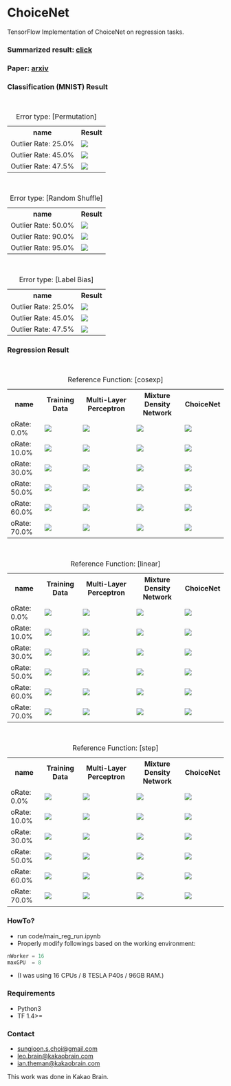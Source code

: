 # ChoiceNet
TensorFlow Implementation of ChoiceNet on regression tasks. 

### Summarized result: [click](https://rawgit.com/sjchoi86/choicenet/master/html/reg_results.html)
### Paper: [arxiv](https://arxiv.org/abs/1805.06431)

### Classification (MNIST) Result
<html><body><table><caption> Error type: [Permutation] </caption><tr><th> name </th><th> Result </th></tr><tr><td>Outlier Rate: 25.0%</td><td><img src='fig/fig_mnistRes_rp_25.png'></td></tr><tr><td>Outlier Rate: 45.0%</td><td><img src='fig/fig_mnistRes_rp_45.png'></td></tr><tr><td>Outlier Rate: 47.5%</td><td><img src='fig/fig_mnistRes_rp_47.png'></td></tr><br></body></table><body><table><caption> Error type: [Random Shuffle] </caption><tr><th> name </th><th> Result </th></tr><tr><td>Outlier Rate: 50.0%</td><td><img src='fig/fig_mnistRes_rs_50.png'></td></tr><tr><td>Outlier Rate: 90.0%</td><td><img src='fig/fig_mnistRes_rs_90.png'></td></tr><tr><td>Outlier Rate: 95.0%</td><td><img src='fig/fig_mnistRes_rs_95.png'></td></tr><br></body></table><body><table><caption> Error type: [Label Bias] </caption><tr><th> name </th><th> Result </th></tr><tr><td>Outlier Rate: 25.0%</td><td><img src='fig/fig_mnistRes_b_25.png'></td></tr><tr><td>Outlier Rate: 45.0%</td><td><img src='fig/fig_mnistRes_b_45.png'></td></tr><tr><td>Outlier Rate: 47.5%</td><td><img src='fig/fig_mnistRes_b_47.png'></td></tr><br></body></table></html>


### Regression Result
<html><body><table><caption> Reference Function: [cosexp] </caption><tr><th> name </th><th> Training Data </th><th> Multi-Layer Perceptron </th><th> Mixture Density Network </th><th> ChoiceNet </th></tr><tr><td>oRate: 0.0%</td><td><img src='fig/fig_MLP_cosexp_oRate0_var1.0e-06_data.png'></td><td><img src='fig/fig_MLP_cosexp_oRate0_var1.0e-06_res.png'></td><td><img src='fig/fig_MDN_cosexp_oRate0_var1.0e-06_res.png'></td><td><img src='fig/fig_CN_cosexp_oRate0_var1.0e-06_res.png'></td></tr><tr><td>oRate: 10.0%</td><td><img src='fig/fig_MLP_cosexp_oRate10_var1.0e-06_data.png'></td><td><img src='fig/fig_MLP_cosexp_oRate10_var1.0e-06_res.png'></td><td><img src='fig/fig_MDN_cosexp_oRate10_var1.0e-06_res.png'></td><td><img src='fig/fig_CN_cosexp_oRate10_var1.0e-06_res.png'></td></tr><tr><td>oRate: 30.0%</td><td><img src='fig/fig_MLP_cosexp_oRate30_var1.0e-06_data.png'></td><td><img src='fig/fig_MLP_cosexp_oRate30_var1.0e-06_res.png'></td><td><img src='fig/fig_MDN_cosexp_oRate30_var1.0e-06_res.png'></td><td><img src='fig/fig_CN_cosexp_oRate30_var1.0e-06_res.png'></td></tr><tr><td>oRate: 50.0%</td><td><img src='fig/fig_MLP_cosexp_oRate50_var1.0e-06_data.png'></td><td><img src='fig/fig_MLP_cosexp_oRate50_var1.0e-06_res.png'></td><td><img src='fig/fig_MDN_cosexp_oRate50_var1.0e-06_res.png'></td><td><img src='fig/fig_CN_cosexp_oRate50_var1.0e-06_res.png'></td></tr><tr><td>oRate: 60.0%</td><td><img src='fig/fig_MLP_cosexp_oRate60_var1.0e-06_data.png'></td><td><img src='fig/fig_MLP_cosexp_oRate60_var1.0e-06_res.png'></td><td><img src='fig/fig_MDN_cosexp_oRate60_var1.0e-06_res.png'></td><td><img src='fig/fig_CN_cosexp_oRate60_var1.0e-06_res.png'></td></tr><tr><td>oRate: 70.0%</td><td><img src='fig/fig_MLP_cosexp_oRate70_var1.0e-06_data.png'></td><td><img src='fig/fig_MLP_cosexp_oRate70_var1.0e-06_res.png'></td><td><img src='fig/fig_MDN_cosexp_oRate70_var1.0e-06_res.png'></td><td><img src='fig/fig_CN_cosexp_oRate70_var1.0e-06_res.png'></td></tr><br></body></table><body><table><caption> Reference Function: [linear] </caption><tr><th> name </th><th> Training Data </th><th> Multi-Layer Perceptron </th><th> Mixture Density Network </th><th> ChoiceNet </th></tr><tr><td>oRate: 0.0%</td><td><img src='fig/fig_MLP_linear_oRate0_var1.0e-06_data.png'></td><td><img src='fig/fig_MLP_linear_oRate0_var1.0e-06_res.png'></td><td><img src='fig/fig_MDN_linear_oRate0_var1.0e-06_res.png'></td><td><img src='fig/fig_CN_linear_oRate0_var1.0e-06_res.png'></td></tr><tr><td>oRate: 10.0%</td><td><img src='fig/fig_MLP_linear_oRate10_var1.0e-06_data.png'></td><td><img src='fig/fig_MLP_linear_oRate10_var1.0e-06_res.png'></td><td><img src='fig/fig_MDN_linear_oRate10_var1.0e-06_res.png'></td><td><img src='fig/fig_CN_linear_oRate10_var1.0e-06_res.png'></td></tr><tr><td>oRate: 30.0%</td><td><img src='fig/fig_MLP_linear_oRate30_var1.0e-06_data.png'></td><td><img src='fig/fig_MLP_linear_oRate30_var1.0e-06_res.png'></td><td><img src='fig/fig_MDN_linear_oRate30_var1.0e-06_res.png'></td><td><img src='fig/fig_CN_linear_oRate30_var1.0e-06_res.png'></td></tr><tr><td>oRate: 50.0%</td><td><img src='fig/fig_MLP_linear_oRate50_var1.0e-06_data.png'></td><td><img src='fig/fig_MLP_linear_oRate50_var1.0e-06_res.png'></td><td><img src='fig/fig_MDN_linear_oRate50_var1.0e-06_res.png'></td><td><img src='fig/fig_CN_linear_oRate50_var1.0e-06_res.png'></td></tr><tr><td>oRate: 60.0%</td><td><img src='fig/fig_MLP_linear_oRate60_var1.0e-06_data.png'></td><td><img src='fig/fig_MLP_linear_oRate60_var1.0e-06_res.png'></td><td><img src='fig/fig_MDN_linear_oRate60_var1.0e-06_res.png'></td><td><img src='fig/fig_CN_linear_oRate60_var1.0e-06_res.png'></td></tr><tr><td>oRate: 70.0%</td><td><img src='fig/fig_MLP_linear_oRate70_var1.0e-06_data.png'></td><td><img src='fig/fig_MLP_linear_oRate70_var1.0e-06_res.png'></td><td><img src='fig/fig_MDN_linear_oRate70_var1.0e-06_res.png'></td><td><img src='fig/fig_CN_linear_oRate70_var1.0e-06_res.png'></td></tr><br></body></table><body><table><caption> Reference Function: [step] </caption><tr><th> name </th><th> Training Data </th><th> Multi-Layer Perceptron </th><th> Mixture Density Network </th><th> ChoiceNet </th></tr><tr><td>oRate: 0.0%</td><td><img src='fig/fig_MLP_step_oRate0_var1.0e-06_data.png'></td><td><img src='fig/fig_MLP_step_oRate0_var1.0e-06_res.png'></td><td><img src='fig/fig_MDN_step_oRate0_var1.0e-06_res.png'></td><td><img src='fig/fig_CN_step_oRate0_var1.0e-06_res.png'></td></tr><tr><td>oRate: 10.0%</td><td><img src='fig/fig_MLP_step_oRate10_var1.0e-06_data.png'></td><td><img src='fig/fig_MLP_step_oRate10_var1.0e-06_res.png'></td><td><img src='fig/fig_MDN_step_oRate10_var1.0e-06_res.png'></td><td><img src='fig/fig_CN_step_oRate10_var1.0e-06_res.png'></td></tr><tr><td>oRate: 30.0%</td><td><img src='fig/fig_MLP_step_oRate30_var1.0e-06_data.png'></td><td><img src='fig/fig_MLP_step_oRate30_var1.0e-06_res.png'></td><td><img src='fig/fig_MDN_step_oRate30_var1.0e-06_res.png'></td><td><img src='fig/fig_CN_step_oRate30_var1.0e-06_res.png'></td></tr><tr><td>oRate: 50.0%</td><td><img src='fig/fig_MLP_step_oRate50_var1.0e-06_data.png'></td><td><img src='fig/fig_MLP_step_oRate50_var1.0e-06_res.png'></td><td><img src='fig/fig_MDN_step_oRate50_var1.0e-06_res.png'></td><td><img src='fig/fig_CN_step_oRate50_var1.0e-06_res.png'></td></tr><tr><td>oRate: 60.0%</td><td><img src='fig/fig_MLP_step_oRate60_var1.0e-06_data.png'></td><td><img src='fig/fig_MLP_step_oRate60_var1.0e-06_res.png'></td><td><img src='fig/fig_MDN_step_oRate60_var1.0e-06_res.png'></td><td><img src='fig/fig_CN_step_oRate60_var1.0e-06_res.png'></td></tr><tr><td>oRate: 70.0%</td><td><img src='fig/fig_MLP_step_oRate70_var1.0e-06_data.png'></td><td><img src='fig/fig_MLP_step_oRate70_var1.0e-06_res.png'></td><td><img src='fig/fig_MDN_step_oRate70_var1.0e-06_res.png'></td><td><img src='fig/fig_CN_step_oRate70_var1.0e-06_res.png'></td></tr><br></body></table></html>

### HowTo?
- run code/main_reg_run.ipynb
- Properly modify followings based on the working environment:
```python
nWorker = 16
maxGPU  = 8
```
- (I was using 16 CPUs / 8 TESLA P40s / 96GB RAM.)

### Requirements
- Python3
- TF 1.4>= 

### Contact
- sungjoon.s.choi@gmail.com
- leo.brain@kakaobrain.com
- ian.theman@kakaobrain.com

This work was done in Kakao Brain. 
